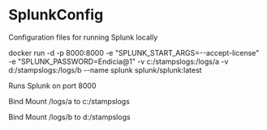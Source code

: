 # SplunkConfig
Configuration files for running Splunk locally

docker run -d -p 8000:8000 -e "SPLUNK_START_ARGS=--accept-license" -e "SPLUNK_PASSWORD=Endicia@1" -v c:/stampslogs:/logs/a -v d:/stampslogs:/logs/b --name splunk splunk/splunk:latest

Runs Splunk on port 8000

Bind Mount /logs/a to c:/stampslogs

Bind Mount /logs/b to d:/stampslogs
